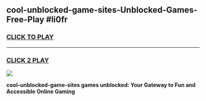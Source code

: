 
## cool-unblocked-game-sites-Unblocked-Games-Free-Play #li0fr
<h3>
<a href="https://us.freeplayer.one?title=cool-unblocked-game-sites&ref=9M">CLICK TO PLAY</a></h3>
<hr>

<h3>
<a href="https://us.freeplayer.one?title=cool-unblocked-game-sites&ref=9M">CLICK 2 PLAY</a>
  
</h3>

<a href="https://us.freeplayer.one?title=cool-unblocked-game-sites&ref=9M"><img src="https://clearcache.store/games.png"></a>


**cool-unblocked-game-sites games unblocked: Your Gateway to Fun and Accessible Online Gaming**
